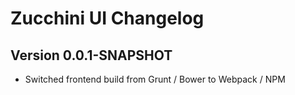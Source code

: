 Zucchini UI Changelog
=====================

Version 0.0.1-SNAPSHOT
----------------------

* Switched frontend build from Grunt / Bower to Webpack / NPM
